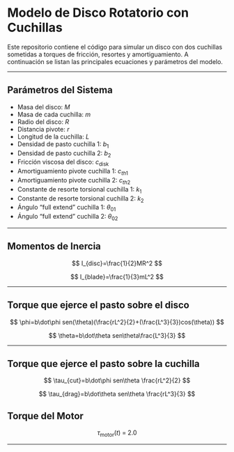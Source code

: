 
# Modelo de Disco Rotatorio con Cuchillas

Este repositorio contiene el código para simular un disco con dos cuchillas sometidas a torques de fricción, resortes y amortiguamiento. A continuación se listan las principales ecuaciones y parámetros del modelo.

---

## Parámetros del Sistema

- Masa del disco: $M$
- Masa de cada cuchilla: $m$
- Radio del disco: $R$
- Distancia pivote: $r$
- Longitud de la cuchilla: $L$
- Densidad de pasto cuchilla 1: $b_1$
- Densidad de pasto cuchilla 2: $b_2$
- Fricción viscosa del disco: $c_{\mathrm{disk}}$
- Amortiguamiento pivote cuchilla 1: $c_{th1}$
- Amortiguamiento pivote cuchilla 2: $c_{th2}$
- Constante de resorte torsional cuchilla 1: $k_1$
- Constante de resorte torsional cuchilla 2: $k_2$
- Ángulo “full extend” cuchilla 1: $\theta_{01}$
- Ángulo “full extend” cuchilla 2: $\theta_{02}$

---

## Momentos de Inercia

$$
I_{disc}=\frac{1}{2}MR^2
$$

$$
I_{blade}=\frac{1}{3}mL^2
$$

---

## Torque que ejerce el pasto sobre el disco 

$$
\phi=b\dot\phi sen(\theta)(\frac{rL^2}{2}+(\frac{L^3}{3})cos(\theta))
$$

$$
\theta=b\dot\theta sen\theta\frac{L^3}{3}
$$

---

## Torque que ejerce el pasto sobre la cuchilla 

$$
\tau_{cut}=b\dot\phi sen\theta \frac{rL^2}{2}
$$

$$
\tau_{drag}=b\dot\theta sen\theta \frac{rL^3}{3}
$$

## Torque del Motor

$$
\tau_{\mathrm{motor}}(t)\;=\;2.0
$$

---
